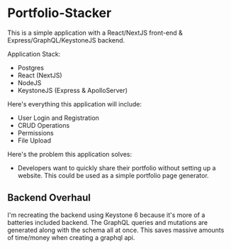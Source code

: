 # Portfolio-Stacker

This is a simple application with a React/NextJS front-end & Express/GraphQL/KeystoneJS backend.

Application Stack:

- Postgres
- React (NextJS)
- NodeJS
- KeystoneJS (Express & ApolloServer)

Here's everything this application will include:

- User Login and Registration
- CRUD Operations
- Permissions
- File Upload

Here's the problem this application solves:

- Developers want to quickly share their portfolio without setting up a website. This could be used as a simple portfolio page generator.

## Backend Overhaul
I'm recreating the backend using Keystone 6 because it's more of a batteries included backend. The GraphQL queries and mutations are generated along with the schema all at once. This saves massive amounts of time/money when creating a graphql api.
